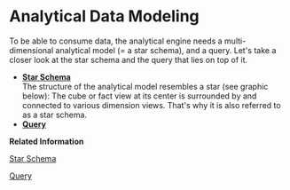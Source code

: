 <!-- loio012a3e963d934b90b207bd23426b4c32 -->

# Analytical Data Modeling

To be able to consume data, the analytical engine needs a multi-dimensional analytical model \(= a star schema\), and a query. Let's take a closer look at the star schema and the query that lies on top of it.

-   **[Star Schema](Star_Schema_483cc06.md "The structure of the analytical model resembles a star (see graphic below):  The cube or
		fact view at its center is surrounded by and connected to various dimension views. That's
		why it is also referred to as a star schema.  ")**  
The structure of the analytical model resembles a star \(see graphic below\): The cube or fact view at its center is surrounded by and connected to various dimension views. That's why it is also referred to as a star schema.
-   **[Query](Query_d3f8dc9.md "")**  


**Related Information**  


[Star Schema](Star_Schema_483cc06.md "The structure of the analytical model resembles a star (see graphic below): The cube or fact view at its center is surrounded by and connected to various dimension views. That's why it is also referred to as a star schema.")

[Query](Query_d3f8dc9.md "")

